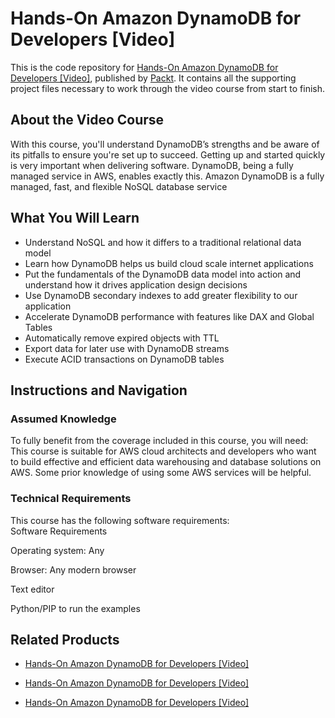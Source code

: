 # Hands-On Amazon DynamoDB for Developers [Video]
This is the code repository for [Hands-On Amazon DynamoDB for Developers [Video]](https://www.packtpub.com/big-data-and-business-intelligence/hands-amazon-dynamodb-developers-video?utm_source=github&utm_medium=repository&utm_campaign=9781838554361), published by [Packt](https://www.packtpub.com/?utm_source=github). It contains all the supporting project files necessary to work through the video course from start to finish.
## About the Video Course
With this course, you'll understand DynamoDB’s strengths and be aware of its pitfalls to ensure you're set up to succeed. Getting up and started quickly is very important when delivering software. DynamoDB, being a fully managed service in AWS, enables exactly this. Amazon DynamoDB is a fully managed, fast, and flexible NoSQL database service

<H2>What You Will Learn</H2>
<DIV class=book-info-will-learn-text>
<UL>
<LI>Understand NoSQL and how it differs to a traditional relational data model 
<LI>Learn how DynamoDB helps us build cloud scale internet applications 
<LI>Put the fundamentals of the DynamoDB data model into action and understand how it drives application design decisions 
<LI>Use DynamoDB secondary indexes to add greater flexibility to our application 
<LI>Accelerate DynamoDB performance with features like DAX and Global Tables 
<LI>Automatically remove expired objects with TTL 
<LI>Export data for later use with DynamoDB streams 
<LI>Execute ACID transactions on DynamoDB tables </LI></UL></DIV>

## Instructions and Navigation
### Assumed Knowledge
To fully benefit from the coverage included in this course, you will need:<br/>
This course is suitable for AWS cloud architects and developers who want to build effective and efficient data warehousing and database solutions on AWS. 
Some prior knowledge of using some AWS services will be helpful.
### Technical Requirements
This course has the following software requirements:<br/>
Software Requirements

Operating system: Any



Browser: Any modern browser



Text editor



Python/PIP to run the examples



## Related Products
* [Hands-On Amazon DynamoDB for Developers [Video]](https://www.packtpub.com/big-data-and-business-intelligence/hands-amazon-dynamodb-developers-video?utm_source=github&utm_medium=repository&utm_campaign=9781838554361)

* [Hands-On Amazon DynamoDB for Developers [Video]](https://www.packtpub.com/big-data-and-business-intelligence/hands-amazon-dynamodb-developers-video?utm_source=github&utm_medium=repository&utm_campaign=9781838554361)

* [Hands-On Amazon DynamoDB for Developers [Video]](https://www.packtpub.com/big-data-and-business-intelligence/hands-amazon-dynamodb-developers-video?utm_source=github&utm_medium=repository&utm_campaign=9781838554361)

